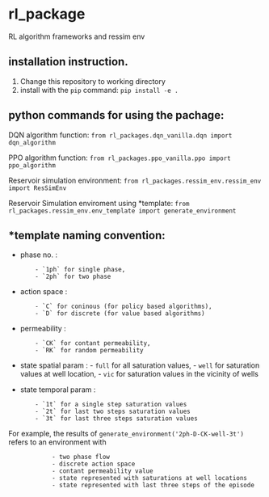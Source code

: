 # rl_package
RL algorithm frameworks and ressim env 

## installation instruction.
1. Change this repository to working directory
2. install with the `pip` command: `pip install -e . `

## python commands for using the pachage:

DQN algorithm function: `from rl_packages.dqn_vanilla.dqn import dqn_algorithm`

PPO algorithm function: `from rl_packages.ppo_vanilla.ppo import ppo_algorithm`

Reservoir simulation environment: `from rl_packages.ressim_env.ressim_env import ResSimEnv`

Reservoir Simulation enviroment using *template: `from rl_packages.ressim_env.env_template import generate_environment`


## *template naming convention:

- phase no. : 

          - `1ph` for single phase, 
          - `2ph` for two phase
          
- action space : 

          - `C` for coninous (for policy based algorithms), 
          - `D` for discrete (for value based algorithms)
               
- permeability : 

          - `CK` for contant permeability, 
          - `RK` for random permeability
               
- state spatial param : 
          - `full` for all saturation values,
          - `well` for saturation values at well location, 
          - `vic` for saturation values in the vicinity of wells
                      
- state temporal param : 

          - `1t` for a single step saturation values
          - `2t` for last two steps saturation values
          - `3t` for last three steps saturation values
                       
For example, the results of `generate_environment('2ph-D-CK-well-3t')` refers to an environment with 

                - two phase flow
                - discrete action space 
                - contant permeability value
                - state represented with saturations at well locations
                - state represented with last three steps of the episode
